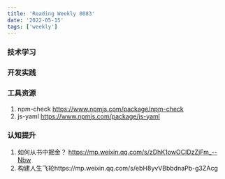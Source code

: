 ```yaml
---
title: 'Reading Weekly 0083'
date: '2022-05-15'
tags: ['weekly']
---
```


### 技术学习

### 开发实践

### 工具资源

1. npm-check https://www.npmjs.com/package/npm-check
2. js-yaml https://www.npmjs.com/package/js-yaml

### 认知提升

1. 如何从书中掘金？ https://mp.weixin.qq.com/s/zDhK1owOCIDzZjFm_--Nbw
2. 构建人生飞轮https://mp.weixin.qq.com/s/ebH8yvVBbbdnaPb-g3ZAcg
